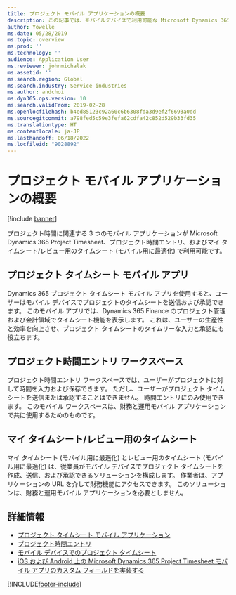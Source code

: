 ```yaml
---
title: プロジェクト モバイル アプリケーションの概要
description: この記事では、モバイルデバイスで利用可能な Microsoft Dynamics 365 Project Timesheet、プロジェクトの時間入力、および自分のタイムシートのプロジェクト時間関連のアプリケーションに関する一般情報を提供します。
author: Yowelle
ms.date: 05/28/2019
ms.topic: overview
ms.prod: ''
ms.technology: ''
audience: Application User
ms.reviewer: johnmichalak
ms.assetid: ''
ms.search.region: Global
ms.search.industry: Service industries
ms.author: andchoi
ms.dyn365.ops.version: 10
ms.search.validFrom: 2019-02-28
ms.openlocfilehash: b4ed85123c92a60c6b6308fda3d9ef2f6693a0dd
ms.sourcegitcommit: a798fed5c59e3fefa62cdfa42c852d529b33fd35
ms.translationtype: HT
ms.contentlocale: ja-JP
ms.lasthandoff: 06/18/2022
ms.locfileid: "9028892"
---
```

# <a name="project-mobile-applications-overview"></a>プロジェクト モバイル アプリケーションの概要

[!include [banner](../includes/banner.md)]

プロジェクト時間に関連する 3 つのモバイル アプリケーションが Microsoft Dynamics 365 Project Timesheet、プロジェクト時間エントリ、およびマイ タイムシート/レビュー用のタイムシート (モバイル用に最適化) で利用可能です。

## <a name="project-timesheet-mobile-app"></a>プロジェクト タイムシート モバイル アプリ

Dynamics 365 プロジェクト タイムシート モバイル アプリを使用すると、ユーザーはモバイル デバイスでプロジェクトのタイムシートを送信および承認できます。 このモバイル アプリでは、Dynamics 365 Finance のプロジェクト管理および会計領域でタイムシート機能を表示します。 これは、ユーザーの生産性と効率を向上させ、プロジェクト タイムシートのタイムリーな入力と承認にも役立ちます。

## <a name="project-time-entry-workspace"></a>プロジェクト時間エントリ ワークスペース

プロジェクト時間エントリ ワークスペースでは、ユーザーがプロジェクトに対して時間を入力および保存できます。 ただし、ユーザーがプロジェクト タイムシートを送信または承認することはできません。 時間エントリにのみ使用できます。 このモバイル ワークスペースは、財務と運用モバイル アプリケーションで共に使用するためのものです。

## <a name="my-timesheetstimesheets-for-my-review"></a>マイ タイムシート/レビュー用のタイムシート

マイ タイムシート (モバイル用に最適化) とレビュー用のタイムシート (モバイル用に最適化) は、従業員がモバイル デバイスでプロジェクト タイムシートを作成、送信、および承認できるソリューションを構成します。 作業者は、アプリケーションの URL を介して財務機能にアクセスできます。 このソリューションは、財務と運用モバイル アプリケーションを必要としません。

## <a name="for-more-information"></a>詳細情報

- [プロジェクト タイムシート モバイル アプリケーション](project-timesheet.md)
- [プロジェクト時間エントリ]( project-time-entry-mobile-workspace.md)
- [モバイル デバイスでのプロジェクト タイムシート](Mobile-timesheets.md)
- [iOS および Android 上の Microsoft Dynamics 365 Project Timesheet モバイル アプリのカスタム フィールドを実装する](custom-fields-mobile.md)


[!INCLUDE[footer-include](../includes/footer-banner.md)]